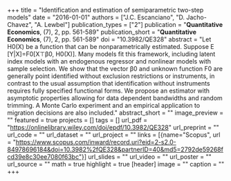 +++
title = "Identification and estimation of semiparametric two-step models"
date = "2016-01-01"
authors = ["J.C. Escanciano", "D. Jacho-Chavez", "A. Lewbel"]
publication_types = ["2"]
publication = "**Quantitative Economics**, (7), 2, pp. 561-589"
publication_short = "**Quantitative Economics**, (7), 2, pp. 561-589"
doi = "10.3982/QE328"
abstract = "Let H0(X) be a function that can be nonparametrically estimated. Suppose E [Y|X]=F0[X⊤β0, H0(X)]. Many models fit this framework, including latent index models with an endogenous regressor and nonlinear models with sample selection. We show that the vector β0 and unknown function F0 are generally point identified without exclusion restrictions or instruments, in contrast to the usual assumption that identification without instruments requires fully specified functional forms. We propose an estimator with asymptotic properties allowing for data dependent bandwidths and random trimming. A Monte Carlo experiment and an empirical application to migration decisions are also included."
abstract_short = ""
image_preview = ""
featured = true
projects = []
tags = []
url_pdf = "https://onlinelibrary.wiley.com/doi/epdf/10.3982/QE328"
url_preprint = ""
url_code = ""
url_dataset = ""
url_project = ""
links = [{name="Scopus", url = "https://www.scopus.com/inward/record.uri?eid=2-s2.0-84978696184&doi=10.3982%2fQE328&partnerID=40&md5=2792de59268fcd39e8c30ee7080f63bc"}]
url_slides = ""
url_video = ""
url_poster = ""
url_source = ""
math = true
highlight = true
[header]
image = ""
caption = ""
+++
